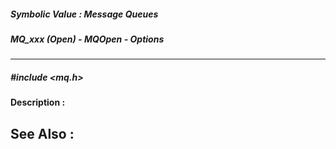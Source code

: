 ##### Symbolic Value : Message Queues
##### MQ_xxx (Open) - MQOpen - Options
---
##### #include <mq.h>
**Description :**

**See Also :**
[](D:/md_files/.md)
---
